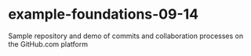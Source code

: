 example-foundations-09-14
=========================

Sample repository and demo of commits and collaboration processes on the GitHub.com platform 
